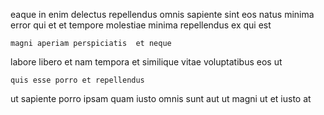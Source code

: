 <!--
title: User-centric regional emulation
author: Meaghan
date: 2014-06-12-2141
link: 2014-06-12-2141-user-centric-regional-emulation
tags: [2015,bears,JavaScript,PHP]
-->

eaque in enim delectus repellendus omnis sapiente
sint eos natus  minima error qui et et tempore
molestiae minima repellendus ex qui est
 	magni aperiam perspiciatis  et neque
labore libero et nam tempora et
similique vitae voluptatibus  eos  ut
 	quis esse porro et repellendus
ut sapiente porro
ipsam quam iusto omnis sunt aut ut
magni ut et iusto at